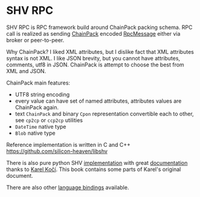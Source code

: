 # SHV RPC

SHV RPC is RPC framework build around ChainPack packing schema.
RPC call is realized as sending [ChainPack](chainpack.md) encoded [RpcMessage](rpcmessage.md) either via broker or peer-to-peer.

Why ChainPack? I liked XML attributes, but I dislike fact that XML attributes syntax is not XML. 
I like JSON brevity, but you cannot have attributes, comments, utf8 in JSON. ChainPack is
attempt to choose the best from XML and JSON.

ChainPack main features:
* UTF8 string encoding
* every value can have set of named attributes, attributes values are ChainPack again.
* text `ChainPack` and binary `Cpon` representation convertible each to other, see `cp2cp` or `ccp2cp` utilities
* `DateTime` native type
* `Blob` native type

Reference implementation is written in C and C++ <https://github.com/silicon-heaven/libshv> 

There is also pure python SHV [implementation](https://gitlab.com/elektroline-predator/pyshv) 
with great [documentation](https://elektroline-predator.gitlab.io/pyshv/master/index.html) thanks to [Karel Kočí](https://gitlab.com/Cynerd). 
This book contains some parts of Karel's original document.

There are also other [language bindings](language-bindings.md) available.